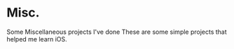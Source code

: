 # Misc.
Some Miscellaneous projects I've done
These are some simple projects that helped me learn iOS.
